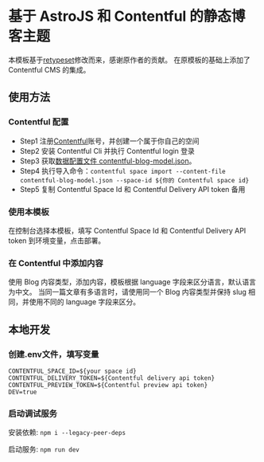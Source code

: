 # 基于 AstroJS 和 Contentful 的静态博客主题
本模板基于[retypeset](https://github.com/radishzzz/astro-theme-retypeset)修改而来，感谢原作者的贡献。
在原模板的基础上添加了 Contentful CMS 的集成。

## 使用方法
### Contentful 配置
* Step1 注册[Contentful](https://www.contentful.com/)账号，并创建一个属于你自己的空间
* Step2 安装 Contentful Cli 并执行 Contentful login 登录
* Step3 获取[数据配置文件 contentful-blog-model.json](https://github.com/TencentEdgeOne/pages-templates/blob/main/examples/blog-with-retypeset-and-contentful/contentful-blog-model.json)。
* Step4 执行导入命令：`contentful space import --content-file contentful-blog-model.json --space-id ${你的 Contentful space id}`
* Step5 复制 Contentful Space Id 和 Contentful Delivery API token 备用

### 使用本模板
在控制台选择本模板，填写 Contentful Space Id 和 Contentful Delivery API token 到环境变量，点击部署。

### 在 Contentful 中添加内容
使用 Blog 内容类型，添加内容，模板根据 language 字段来区分语言，默认语言为中文。
当同一篇文章有多语言时，请使用同一个 Blog 内容类型并保持 slug 相同，并使用不同的 language 字段来区分。

## 本地开发
### 创建.env文件，填写变量
```
CONTENTFUL_SPACE_ID=${your space id}
CONTENTFUL_DELIVERY_TOKEN=${Contentful delivery api token}
CONTENTFUL_PREVIEW_TOKEN=${Contentful preview api token}
DEV=true
```

### 启动调试服务
安装依赖: `npm i --legacy-peer-deps`

启动服务: `npm run dev`
